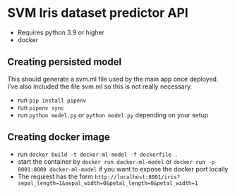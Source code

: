 # SVM Iris dataset predictor API
- Requires python 3.9 or higher
- docker

## Creating persisted model
This should generate a svm.ml file used by the main app once deployed. I've also included the file svm.ml so this is not really necessary.
- run `pip install pipenv`
- run `pipenv sync`
- run `python model.py` or `python model.py` depending on your setup


## Creating docker image

- run `docker build -t docker-ml-model -f dockerfile .`
- start the container by `docker run docker-ml-model` or `docker run -p 8001:8000 docker-ml-model` if you want to expose the docker port locally
- The requiest has the form `http://localhost:8001/iris?sepal_length=1&sepal_width=0&petal_length=0&petal_width=1`